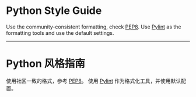 # Python Style Guide

Use the community-consistent formatting, check [PEP8].
Use [Pylint] as the formatting tools and use the default settings.

-------------------

# Python 风格指南

使用社区一致的格式，参考 [PEP8]。
使用 [Pylint] 作为格式化工具，并使用默认配置。

[PEP8]: https://www.python.org/dev/peps/pep-0008/
[Pylint]: https://github.com/PyCQA/pylint
